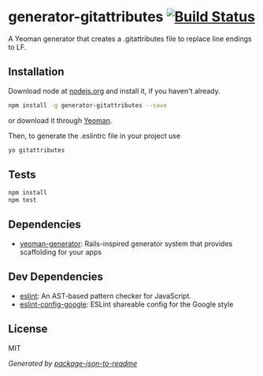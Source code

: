 # generator-gitattributes [![Build Status](https://travis-ci.org/Knorcedger/generator-gitattributes.png?branch=master)](https://travis-ci.org/Knorcedger/generator-gitattributes)

A Yeoman generator that creates a .gitattributes file to replace line endings to LF.

## Installation

Download node at [nodejs.org](http://nodejs.org) and install it, if you haven't already.

```sh
npm install -g generator-gitattributes --save
```

or download it through [Yeoman](http://yeoman.io).

Then, to generate the .eslintrc file in your project use

```sh
yo gitattributes
```

## Tests

```sh
npm install
npm test
```

## Dependencies

- [yeoman-generator](https://github.com/yeoman/generator): Rails-inspired generator system that provides scaffolding for your apps

## Dev Dependencies

- [eslint](https://github.com/eslint/eslint): An AST-based pattern checker for JavaScript.
- [eslint-config-google](https://github.com/google/eslint-config-google): ESLint shareable config for the Google style


## License

MIT

_Generated by [package-json-to-readme](https://github.com/zeke/package-json-to-readme)_
